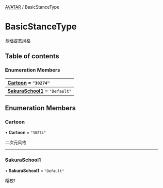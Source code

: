 [AVATAR](../groups/Core.AVATAR.md) / BasicStanceType

# BasicStanceType <Badge type="tip" text="Enumeration" /> <Score text="BasicStanceType" />

<p class="content-big">

基础姿态风格

</p>

## Table of contents

### Enumeration Members <Score text="Enumeration" /> 
| **[Cartoon](mw.BasicStanceType.md#cartoon)** = ``"30274"``  |
| :----- |
| **[SakuraSchool1](mw.BasicStanceType.md#sakuraschool1)** = ``"Default"`` |

## Enumeration Members

### Cartoon <Score text="Cartoon" /> 

• **Cartoon** = ``"30274"``

二次元风格

___

### SakuraSchool1 <Score text="SakuraSchool" /> 

• **SakuraSchool1** = ``"Default"``

樱校1
